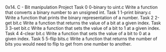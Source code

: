 0x14. C - Bit manipulation Project 
Task 0 0-binary to uint.c
Write a function that converts a binary number to an unsigned int.
Task 1 1-print binary.c
Write a function that prints the binary representation of a number.
Task 2 2-get bit.c
Write a function that returns the value of a bit at a given index.
Task 3 3-set bit.c
Write a function that sets the value of a bit to 1 at a given index.
Task 4 4-clear bit.c
Write a function that sets the value of a bit to 0 at a given index.
Task 5 5-flip bits.c
Write a function that returns the number of bits you would need to flip to get from one number to another.
